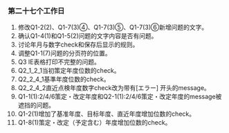 ### 第二十七个工作日
1. 修改Q1-2(2)、Q1-7(3)④、Q1-7(3)⑤、Q1-7(3)⑥新增问题的文字。
2. 确认Q1-4(1)和Q1-5(2)问题的文字内容是否有问题。
3. 讨论年月与数字check和保存后显示的规则。
4. 调整Q1-1(7)问题的分页符的位置。
5. Q3 IE表格打印不完整的问题。
6. Q2_1_2_1当初策定年度位数的check。
7. Q2_2_4_1基準年度位数的check。
8. Q2_2_4_2直近点検年度数字check改为带有[エラー] 开头的message。
9. Q1-1(1):2/4/6策定・改定年度和Q2-1(1):2/4/6策定・改定年度的message被遮挡的问题。
10. Q1-2(1)增加了基准年度、目标年度、直近年度增加位数的check。
11. Q1-8(1)策定・改定（予定含む）年度增加位数的check。